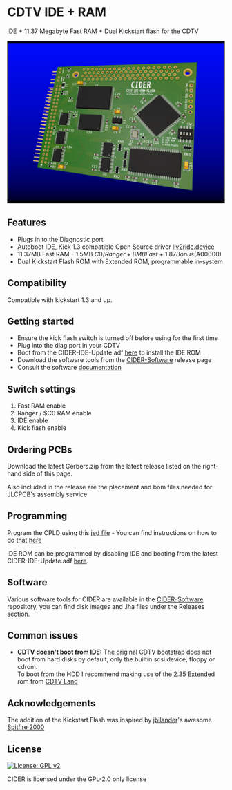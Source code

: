 # CDTV IDE + RAM
IDE + 11.37 Megabyte Fast RAM + Dual Kickstart flash for the CDTV

![PCB](Docs/Render.png?raw=True)

## Features

- Plugs in to the Diagnostic port
- Autoboot IDE, Kick 1.3 compatible Open Source driver [liv2ride.device](https://github.com/LIV2/liv2ride.device)
- 11.37MB Fast RAM - 1.5MB $C0/Ranger + 8MB Fast + 1.87 Bonus ($A00000)
- Dual Kickstart Flash ROM with Extended ROM, programmable in-system

## Compatibility

Compatible with kickstart 1.3 and up.

## Getting started
* Ensure the kick flash switch is turned off before using for the first time
* Plug into the diag port in your CDTV
* Boot from the CIDER-IDE-Update.adf [here](https://github.com/LIV2/CIDER-Software/releases) to install the IDE ROM
* Download the software tools from the [CIDER-Software](https://github.com/LIV2/cider-software/releases) release page
* Consult the software [documentation](https://github.com/LIV2/CIDER-Software/blob/main/README.md)

## Switch settings

1. Fast RAM enable
2. Ranger / $C0 RAM enable
3. IDE enable
4. Kick flash enable

## Ordering PCBs

Download the latest Gerbers.zip from the latest release listed on the right-hand side of this page.

Also included in the release are the placement and bom files needed for JLCPCB's assembly service

## Programming

Program the CPLD using this [jed file](https://github.com/LIV2/CIDER/raw/main/Binary/CIDER.jed) - You can find instructions on how to do that [here](https://linuxjedi.co.uk/2020/12/01/programming-xilinx-jtag-from-a-raspberry-pi/)

IDE ROM can be programmed by disabling IDE and booting from the latest CIDER-IDE-Update.adf [here](https://github.com/LIV2/CIDER-Software/releases).

## Software

Various software tools for CIDER are available in the [CIDER-Software](https://github.com/LIV2/CIDER-Software) repository, you can find disk images and .lha files under the Releases section.

## Common issues

* **CDTV doesn't boot from IDE:** The original CDTV bootstrap does not boot from hard disks by default, only the builtin scsi.device, floppy or cdrom.  
To boot from the HDD I recommend making use of the 2.35 Extended rom from [CDTV Land](https://cdtvland.com/os235/)

## Acknowledgements
The addition of the Kickstart Flash was inspired by [jbilander](https://github.com/jbilander)'s awesome [Spitfire 2000](https://github.com/jbilander/SF2000)

## License
[![License: GPL v2](https://img.shields.io/badge/License-GPL_v2-blue.svg)](https://www.gnu.org/licenses/old-licenses/gpl-2.0.en.html)

CIDER is licensed under the GPL-2.0 only license